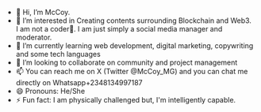 - 👋 Hi, I’m McCoy.
- 👀 I’m interested in Creating contents surrounding Blockchain and Web3. I am not a coder🙂. I am just simply a social media manager and moderator.
- 🌱 I’m currently learning web development, digital marketing, copywriting and some tech languages
- 💞️ I’m looking to collaborate on community and project management 
- 📫 You can reach me on X (Twitter @McCoy_MG) and you can chat me directly on Whatsapp+2348134997187
- 😄 Pronouns: He/She
- ⚡ Fun fact: I am physically challenged but, I'm intelligently capable.

<!---
TheMcCoyMG/TheMcCoyMG is a ✨ special ✨ repository because its `README.md` (this file) appears on your GitHub profile.
You can click the Preview link to take a look at your changes.
--->
